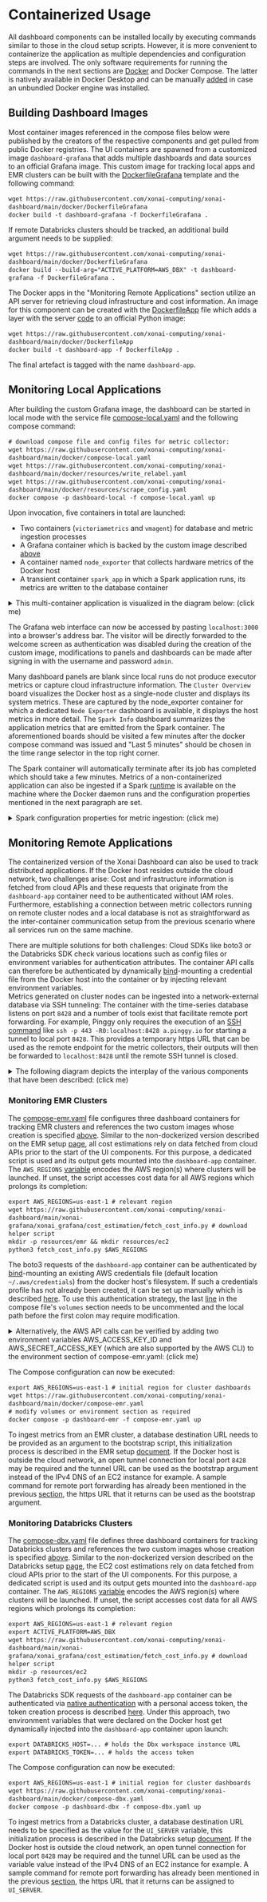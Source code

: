 # Containerized Usage
All dashboard components can be installed locally by executing commands similar to those in the cloud setup scripts. However, it is more convenient to containerize the application as multiple
dependencies and configuration steps are involved. The only software requirements for running the commands in the next sections are [Docker](https://docs.docker.com/engine/install/) and
Docker Compose. The latter is natively available in Docker Desktop and can be manually [added](https://docs.docker.com/compose/install/) in case an unbundled Docker engine was installed.

## Building Dashboard Images
Most container images referenced in the compose files below were published by the creators of the respective components and get pulled from public Docker registries. The UI containers are spawned 
from a customized image `dashboard-grafana` that adds multiple dashboards and data sources to an official Grafana image. This custom image for tracking local apps and EMR clusters can be built 
with the [DockerfileGrafana](../docker/DockerfileGrafana) template and the following command:
```shell
wget https://raw.githubusercontent.com/xonai-computing/xonai-dashboard/main/docker/DockerfileGrafana
docker build -t dashboard-grafana -f DockerfileGrafana .
```
If remote Databricks clusters should be tracked, an additional build argument needs to be supplied:
```shell
wget https://raw.githubusercontent.com/xonai-computing/xonai-dashboard/main/docker/DockerfileGrafana
docker build --build-arg="ACTIVE_PLATFORM=AWS_DBX" -t dashboard-grafana -f DockerfileGrafana .
```

The Docker apps in the "Monitoring Remote Applications" section utilize an API server for retrieving cloud infrastructure and cost information. An image for this component can be created with the 
[DockerfileApp](../docker/DockerfileApp) file which adds a layer with the server
[code](https://github.com/xonai-computing/xonai-dashboard/tree/main/xonai-grafana) to an official Python image:
```shell
wget https://raw.githubusercontent.com/xonai-computing/xonai-dashboard/main/docker/DockerfileApp
docker build -t dashboard-app -f DockerfileApp .
```
The final artefact is tagged with the name `dashboard-app`.

## Monitoring Local Applications
After building the custom Grafana image, the dashboard can be started in local mode with the service file [compose-local.yaml](../docker/compose-local.yaml)
and the following compose command:
```shell
# download compose file and config files for metric collector:
wget https://raw.githubusercontent.com/xonai-computing/xonai-dashboard/main/docker/compose-local.yaml
wget https://raw.githubusercontent.com/xonai-computing/xonai-dashboard/main/docker/resources/write_relabel.yaml
wget https://raw.githubusercontent.com/xonai-computing/xonai-dashboard/main/docker/resources/scrape_config.yaml
docker compose -p dashboard-local -f compose-local.yaml up
```

Upon invocation, five containers in total are launched:
- Two containers (`victoriametrics` and `vmagent`) for database and metric ingestion processes
- A Grafana container which is backed by the custom image described [above](#building-dashboard-images)
- A container named `node_exporter` that collects hardware metrics of the Docker host
- A transient container `spark_app` in which a Spark application runs, its metrics are written to the database container

<details>
<summary>This multi-container application is visualized in the diagram below: (click me)</summary>
<img src="https://raw.githubusercontent.com/xonai-computing/xonai-dashboard/main/images/ArchiLocal.svg" width="382" height="351"/>
</details>

The Grafana web interface can now be accessed by pasting `localhost:3000` into a browser's address bar. The visitor will be directly forwarded to the welcome screen as authentication was disabled during
the creation of the custom image, modifications to panels and dashboards can be made after signing in with the username and password `admin`.

Many dashboard panels are blank since local runs do not produce executor metrics or capture cloud infrastructure information. The `Cluster Overview` board visualizes the Docker host as a single-node cluster
and displays its system metrics. These are captured by the node_exporter container for which a dedicated `Node Exporter` dashboard is available, it displays the host metrics in more detail. The `Spark Info`
dashboard summarizes the application metrics that are emitted from the Spark container. The aforementioned boards should be visited a few minutes after the docker compose command was 
issued and "Last 5 minutes" should be chosen in the time range selector in the top right corner.

The Spark container will automatically terminate after its job has completed which should take a few minutes. Metrics of a non-containerized application can also be ingested if a Spark 
[runtime](https://spark.apache.org/downloads.html) is available on the machine where the Docker daemon runs and the configuration properties mentioned in the next paragraph are set.

<details>
<summary>Spark configuration properties for metric ingestion: (click me)</summary>

```
spark.metrics.conf.*.sink.graphite.class org.apache.spark.metrics.sink.GraphiteSink
spark.metrics.conf.*.sink.graphite.host localhost
spark.metrics.conf.*.sink.graphite.port 2003
spark.metrics.conf.*.source.jvm.class org.apache.spark.metrics.source.JvmSource
spark.metrics.appStatusSource.enabled true
spark.executor.processTreeMetrics.enabled true
```

Below is a sample spark-submit command with these properties:

``` shell
$SPARK_HOME/bin/spark-submit --master "local[2]" \
--class org.apache.spark.examples.SparkPi \
--conf "spark.metrics.conf.*.sink.graphite.class"="org.apache.spark.metrics.sink.GraphiteSink" \
--conf "spark.metrics.conf.*.sink.graphite.host"="localhost" \
--conf "spark.metrics.conf.*.sink.graphite.port"=2003 \
--conf "spark.metrics.conf.*.source.jvm.class"="org.apache.spark.metrics.source.JvmSource" \
--conf spark.metrics.appStatusSource.enabled=true \
--conf spark.executor.processTreeMetrics.enabled=true \
$SPARK_HOME/examples/jars/spark-examples_2.12-3.5.1.jar 50000
```

</details>

## Monitoring Remote Applications
The containerized version of the Xonai Dashboard can also be used to track distributed applications. If the Docker host resides outside the cloud network, two challenges arise: Cost and 
infrastructure information is fetched from cloud APIs and these requests that originate from the `dashboard-app` container need to be authenticated without IAM roles. Furthermore, establishing a 
connection between metric collectors running on remote cluster nodes and a local database is not as straightforward as the inter-container communication setup from the previous scenario where all services 
run on the same machine.

There are multiple solutions for both challenges: Cloud SDKs like boto3 or the Databricks SDK check various locations such as config files or
environment variables for authentication attributes. The container API calls can therefore be authenticated by dynamically [bind](https://docs.docker.com/storage/bind-mounts/)-mounting a credential
file from the Docker host into the container or by injecting relevant environment variables. <br>
Metrics generated on cluster nodes can be ingested into a network-external database via SSH tunneling: The container with the time-series database listens on port `8428` and a number of tools exist
that facilitate remote port forwarding. For example, Pinggy only requires the execution of an [SSH command](https://pinggy.io/docs/) like `ssh -p 443 -R0:localhost:8428 a.pinggy.io` for starting a 
tunnel to local port `8428`. This provides a temporary https URL that can be used as the remote endpoint for the metric collectors, their outputs will then be forwarded to `localhost:8428` until 
the remote SSH tunnel is closed.

<details>
<summary>The following diagram depicts the interplay of the various components that have been described: (click me)</summary>
<img src="https://raw.githubusercontent.com/xonai-computing/xonai-dashboard/main/images/ArchiLocal2.svg" width="616" height="364"/>
</details>


### Monitoring EMR Clusters
The [compose-emr.yaml](../docker/compose-emr.yaml) file configures three dashboard containers for tracking EMR clusters and references the two custom images whose creation is specified 
[above](#building-dashboard-images). Similar to the non-dockerized version described on the EMR setup [page](setup-emr.md#ui-installation), all cost estimations rely on data fetched from cloud APIs 
prior to the start of the UI components. For this purpose, a dedicated script is used and its output gets mounted into the `dashboard-app` container. The `AWS_REGIONS` [variable](misc.md#limiting-aws-regions) 
encodes the AWS region(s) where clusters will be launched. If unset, the script accesses cost data for all AWS regions which prolongs its completion:
```shell
export AWS_REGIONS=us-east-1 # relevant region 
wget https://raw.githubusercontent.com/xonai-computing/xonai-dashboard/main/xonai-grafana/xonai_grafana/cost_estimation/fetch_cost_info.py # download helper script
mkdir -p resources/emr && mkdir resources/ec2
python3 fetch_cost_info.py $AWS_REGIONS
```

The boto3 requests of the `dashboard-app` container can be authenticated by [bind](https://docs.docker.com/storage/bind-mounts/)-mounting an existing AWS credentials file (default location `~/.aws/credentials`)
from the docker host's filesystem. If such a credentials profile has not already been created, it can be set up manually which is described [here](https://boto3.amazonaws.com/v1/documentation/api/latest/guide/quickstart.html#configuration).
To use this authentication strategy, the last [line](../docker/compose-emr.yaml#L31) in the compose file's 
`volumes` section needs to be uncommented and the local path before the first colon may require modification.

<details>

<summary>Alternatively, the AWS API calls can be verified by adding two environment variables AWS_ACCESS_KEY_ID and AWS_SECRET_ACCESS_KEY (which are also supported
by the AWS CLI) to the environment section of compose-emr.yaml: (click me)</summary>

```
[...]
    environment:
      - AWS_REGIONS=${AWS_REGIONS}
      - ACTIVE_PLATFORM=AWS_EMR
      - AWS_ACCESS_KEY_ID=${AWS_ACCESS_KEY_ID}
      - AWS_SECRET_ACCESS_KEY=${AWS_SECRET_ACCESS_KEY}      
[...]
```
</details>

The Compose configuration can now be executed:
```shell
export AWS_REGIONS=us-east-1 # initial region for cluster dashboards
wget https://raw.githubusercontent.com/xonai-computing/xonai-dashboard/main/docker/compose-emr.yaml
# modify volumes or environment section as required
docker compose -p dashboard-emr -f compose-emr.yaml up
```

To ingest metrics from an EMR cluster, a database destination URL needs to be provided as an argument to the bootstrap script, this initialization process is described in the EMR setup 
[document](setup-emr.md#bootstrap-action-for-default-push-mode). If the Docker host is outside the cloud network, an open tunnel connection for local port `8428` may be required and the tunnel URL can be 
used as the bootstrap argument instead of the IPv4 DNS of an EC2 instance for example. A sample command for remote port forwarding has already been mentioned in the previous 
[section](#monitoring-remote-applications), the https URL that it returns can be used as the bootstrap argument.

### Monitoring Databricks Clusters
The [compose-dbx.yaml](../docker/compose-dbx.yaml) file defines three dashboard containers for tracking Databricks clusters and references the two custom images whose creation is specified [above](#building-dashboard-images).
Similar to the non-dockerized version described on the Databricks setup [page](setup-emr.md#ui-installation), the EC2 cost estimations rely on data fetched from cloud APIs prior to the start of the UI 
components. For this purpose, a dedicated script is used and its output gets mounted into the `dashboard-app` container. The `AWS_REGIONS` [variable](misc.md#limiting-aws-regions) encodes the AWS
region(s) where clusters will be launched. If unset, the script accesses cost data for all AWS regions which prolongs its completion:
```shell
export AWS_REGIONS=us-east-1 # relevant region
export ACTIVE_PLATFORM=AWS_DBX
wget https://raw.githubusercontent.com/xonai-computing/xonai-dashboard/main/xonai-grafana/xonai_grafana/cost_estimation/fetch_cost_info.py # download helper script
mkdir -p resources/ec2
python3 fetch_cost_info.py $AWS_REGIONS
```

The Databricks SDK requests of the `dashboard-app` container can be authenticated via [native authentication](https://databricks-sdk-py.readthedocs.io/en/latest/authentication.html#databricks-native-authentication) 
with a personal access token, the token creation process is described [here](https://docs.databricks.com/en/dev-tools/auth/pat.html#databricks-personal-access-tokens-for-workspace-users). Under this 
approach, two environment variables that were declared on the Docker host get dynamically injected into the `dashboard-app` container upon launch:
```shell
export DATABRICKS_HOST=... # holds the Dbx workspace instance URL
export DATABRICKS_TOKEN=... # holds the access token
```

The Compose configuration can now be executed:
```shell
export AWS_REGIONS=us-east-1 # initial region for cluster dashboards
wget https://raw.githubusercontent.com/xonai-computing/xonai-dashboard/main/docker/compose-dbx.yaml
docker compose -p dashboard-dbx -f compose-dbx.yaml up
```

To ingest metrics from a Databricks cluster, a database destination URL needs to be specified as the value for the `UI_SERVER` variable, this initialization process is described in the Databricks 
setup [document](setup-aws-dbx.md#databricks-cluster-configuration). If the Docker host is outside the cloud network, an open tunnel connection for local port `8428` may be required and the tunnel URL
can be used as the variable value instead of the IPv4 DNS of an EC2 instance for example. A sample command for remote port forwarding has already been mentioned in the previous 
[section](#monitoring-remote-applications), the https URL that it returns can be assigned to `UI_SERVER`.

